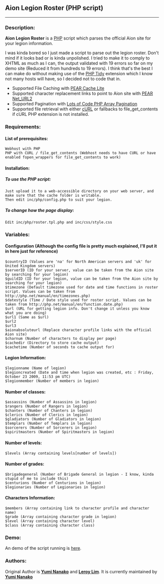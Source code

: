Aion Legion Roster (PHP script)
------------------
------------------

### **Description**:
**Aion Legion Roster** is a [PHP](http://www.php.net "PHP Website") script which parses the official Aion site for your legion information.

I was kinda bored so I just made a script to parse out the legion roster.
Don't mind if it looks bad or is kinda unpolished.
I tried to make it to comply to XHTML as much as I can, the output validated with 19 errors so far on my demo site (Reduced it from hundreds to 19 errors). 
I think that's the best I can make do without making use of the [PHP Tidy](http://php.net/manual/en/book.tidy.php "PHP: Tidy - Manual") extension which I know not many hosts will have, so I decided not to code that in.

- Supported File Caching with [PEAR Cache Lite](http://pear.php.net/package/Cache_Lite/ "PEAR Cache Lite")
- Supported character replacement links to point to Aion site with [PEAR Net_URL2](http://pear.php.net/package/Net_URL2/ "PEAR Net_URL2")
- Supported Pagination with [Lots of Code PHP Array Pagination](http://www.lotsofcode.com/php/php-array-pagination.htm "Lots of Code PHP Array Pagination")
- Supported file retrieval with either [cURL](http://php.net/manual/en/book.curl.php "PHP: cURL - Manual") or fallbacks to file_get_contents if cURL PHP extension is not installed.

### **Requirements**:
#### List of prerequisites:

	Webhost with PHP
	PHP with CURL / file_get_contents (Webhost needs to have CURL or have enabled fopen_wrappers for file_get_contents to work)

#### Installation:

##### To use the PHP script:
    Just upload it to a web-accessible directory on your web server, and make sure that the cache folder is writable.
    Then edit inc/php/config.php to suit your legion.

##### To change how the page display: 
    Edit inc/php/roster.tpl.php and inc/css/style.css

### **Variables**:
#### Configuration (Although the config file is pretty much explained, I'll put it in here just for reference)

    $countryID (Values are 'na' for North American servers and 'uk' for United Kingdom servers)
    $serverID (ID for your server, value can be taken from the Aion site by searching for your legion)
    $guildID (ID for your legion, value can be taken from the Aion site by searching for your legion)
    $timezone (Default timezone used for date and time functions in roster script. Values can be taken from http://php.net/manual/en/timezones.php)
    $datestyle (Time / Date style used for roster script. Values can be taken from http://php.net/manual/en/function.date.php)
    $url (URL for getting legion info. Don't change it unless you know what you are doing)
    $url1 (Same as $url)
    $url2
    $url3
    $aionabsoluteurl (Replace character profile links with the official Aion site)
    $charnum (Number of characters to display per page)
    $cachedir (Directory to store cache output)
    $cachetime (Number of seconds to cache output for)

#### Legion Information:

    $legionname (Name of legion)
    $legioncreated (Date and time when legion was created, etc : Friday, October 23 2009, 11:53 pm UTC)
    $legionmember (Number of members in legion)

#### Number of classes:

    $assassins (Number of Assassins in legion)
    $rangers (Number of Rangers in legion)
    $chanters (Number of Chanters in legion)
    $clerics (Number of Clerics in legion)
    $gladiators (Number of Gladiators in legion)
    $templars (Number of Templars in legion)
    $sorcerers (Number of Sorcerers in legion)
    $spiritmasters (Number of Spiritmasters in legion)

#### Number of levels:

    $levels (Array containing levels[number of levels])

#### Number of grades:

    $brigadegeneral (Number of Brigade General in legion - I know, kinda stupid of me to include this)
    $centurions (Number of Centurions in legion)
    $legionaries (Number of Legionaries in legion)    

#### Characters Information:

    $members (Array containing link to character profile and character name)
    $grade (Array containing character grade in legion)
    $level (Array containing character level)
    $class (Array containing character class)

### **Demo**:

An demo of the script running is [here](http://nanaforge.info/roster/ "Yumi Aion Legion Roster Script Demo").

### **Authors**:

Original Author is [**Yumi Nanako**](mailto:yuminanako@yuminanako.info "Yumi Nanako E-mail") and [**Leroy Lim**](mailto:leroylim@yuminanako.info "Leroy Lim E-mail").
It is currently maintained by [**Yumi Nanako**](mailto:yuminanako@yuminanako.info "Yumi Nanako E-mail")
